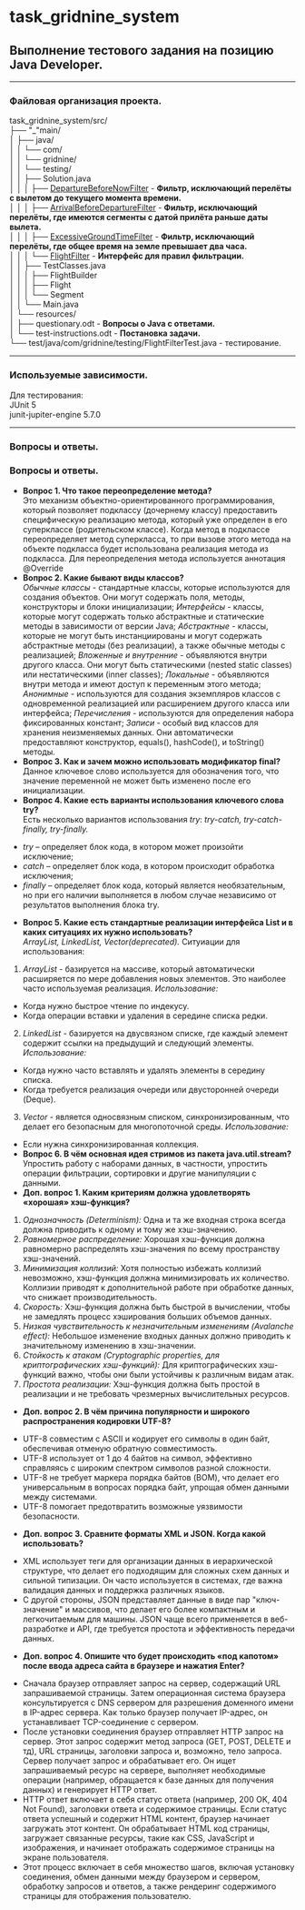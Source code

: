 # task_gridnine_system
## Выполнение тестового задания на позицию Java Developer.
***
### Файловая организация проекта.
task_gridnine_system/src/\
├── "_"main/\
│   ├── java/\
│   │   └── com/\
│   │       └── gridnine/\
│   │           └── testing/\
│   │               ├── Solution.java\
│   │               │   ├── [DepartureBeforeNowFilter](https://github.com/SQroller/task_gridnine_system/blob/main/java_jun_testing/src/main/java/com/gridnine/testing/Solution.java#L12) - **Фильтр, исключающий перелёты с вылетом до текущего момента времени.**\
│   │               │   ├── [ArrivalBeforeDepartureFilter](https://github.com/SQroller/task_gridnine_system/blob/main/java_jun_testing/src/main/java/com/gridnine/testing/Solution.java#L23) - **Фильтр, исключающий перелёты, где имеются сегменты с датой прилёта раньше даты вылета.**\
│   │               │   ├── [ExcessiveGroundTimeFilter](https://github.com/SQroller/task_gridnine_system/blob/main/java_jun_testing/src/main/java/com/gridnine/testing/Solution.java#L33) - **Фильтр, исключающий перелёты, где общее время на земле превышает два часа.**\
│   │               │   └── [FlightFilter](https://github.com/SQroller/task_gridnine_system/blob/main/java_jun_testing/src/main/java/com/gridnine/testing/Solution.java#L8) - **Интерфейс для правил фильтрации.**\
│   │               ├── TestClasses.java\
│   │               │   ├── FlightBuilder\
│   │               │   ├── Flight\
│   │               │   └── Segment\
│   │               └── Main.java\
│   └── resources/\
│       ├── questionary.odt - **Вопросы о Java с ответами.**\
│       └── test-instructions.odt - **Постановка задачи.**\
└── test/java/com/gridnine/testing/FlightFilterTest.java - тестирование.
***
### Используемые зависимости.
Для тестирования:\
JUnit 5\
junit-jupiter-engine 5.7.0
***
### Вопросы и ответы.
### Вопросы и ответы.
* **Вопрос 1. Что такое переопределение метода?**\
Это механизм объектно-ориентированного программирования, который позволяет подклассу (дочернему классу) предоставить специфическую реализацию метода, который уже определен в его суперклассе (родительском классе). Когда метод в подклассе переопределяет метод суперкласса, то при вызове этого метода на объекте подкласса будет использована реализация метода из подкласса.
Для переопределения метода используется аннотация @Override
* **Вопрос 2. Какие бывают виды классов?**\
*Обычные классы* - стандартные классы, которые используются для создания объектов. Они могут содержать поля, методы, конструкторы и блоки инициализации;
*Интерфейсы* - классы, которые могут содержать только абстрактные и статические методы в зависимости от версии Java;
*Абстрактные* - классы, которые не могут быть инстанциированы и могут содержать абстрактные методы (без реализации), а также обычные методы с реализацией;
*Вложенные и внутренние* - объявляются внутри другого класса. Они могут быть статическими (nested static classes) или нестатическими (inner classes);
*Локальные* - объявляются внутри метода и имеют доступ к переменным этого метода;
*Анонимные* - используются для создания экземпляров классов с одновременной реализацией или расширением другого класса или интерфейса;
*Перечисления* -  используются для определения набора фиксированных констант;
*Записи* - особый вид классов для хранения неизменяемых данных. Они автоматически предоставляют конструктор, equals(), hashCode(), и toString() методы.
* **Вопрос 3. Как и зачем можно использовать модификатор final?**\
Данное ключевое слово используется для обозначения того, что значение переменной не может быть изменено после его инициализации.
* **Вопрос 4. Какие есть варианты использования ключевого слова try?**\
Есть несколько вариантов использования *try*:
*try-catch, try-catch-finally, try-finally.*
 - *try* – определяет блок кода, в котором может произойти исключение;
 - *catch* – определяет блок кода, в котором происходит обработка исключения;
 - *finally* – определяет блок кода, который является необязательным, но при его наличии выполняется в любом случае независимо от результатов выполнения блока try.
* **Вопрос 5. Какие есть стандартные реализации интерфейса List и в каких ситуациях их нужно использовать?**\
*ArrayList, LinkedList, Vector(deprecated).*
Ситуиации для использования:
1. *ArrayList* - базируется на массиве, который автоматически расширяется по мере добавления новых элементов. Это наиболее часто используемая реализация.
*Использование:*
  * Когда нужно быстрое чтение по индекусу.
  * Когда операции вставки и удаления в середине списка редки.
2. *LinkedList* - базируется на двусвязном списке, где каждый элемент содержит ссылки на предыдущий и следующий элементы.
*Использование:*
 * Когда нужно часто вставлять и удалять элементы в середину списка.
 * Когда требуется реализация очереди или двусторонней очереди (Deque).
3. *Vector* - является односвязным списком, синхронизированным, что делает его безопасным для многопоточной среды.
*Использование:*
 * Если нужна синхронизированная коллекция.
* **Вопрос 6. В чём основная идея стримов из пакета java.util.stream?**\
Упростить работу с наборами данных, в частности, упростить операции фильтрации, сортировки и другие манипуляции с данными.
* **Доп. вопрос 1. Каким критериям должна удовлетворять «хорошая» хэш-функция?**
1. *Однозначность (Determinism):* Одна и та же входная строка всегда должна приводить к одному и тому же хэш-значению.
2. *Равномерное распределение:* Хорошая хэш-функция должна равномерно распределять хэш-значения по всему пространству хэш-значений.
3. *Минимизация коллизий:* Хотя полностью избежать коллизий невозможно, хэш-функция должна минимизировать их количество. Коллизии приводят к дополнительной работе при обработке данных, что снижает производительность.
4. *Скорость:* Хэш-функция должна быть быстрой в вычислении, чтобы не замедлять процесс хэширования больших объемов данных.
5. *Низкая чувствительность к незначительным изменениям (Avalanche effect):* Небольшое изменение входных данных должно приводить к значительному изменению в хэш-значении.
6. *Стойкость к атакам (Cryptographic properties, для криптографических хэш-функций):* Для криптографических хэш-функций важно, чтобы они были устойчивы к различным видам атак.
7. *Простота реализации:* Хэш-функция должна быть простой в реализации и не требовать чрезмерных вычислительных ресурсов.
* **Доп. вопрос 2. В чём причина популярности и широкого распространения кодировки UTF-8?**
 - UTF-8 совместим с ASCII и кодирует его символы в один байт, обеспечивая отменую обратную совместимость.
 - UTF-8 использует от 1 до 4 байтов на символ, эффективно справляясь с широким спектром символов разной сложности.
 - UTF-8 не требует маркера порядка байтов (BOM), что делает его универсальным в вопросах порядка байт, упрощая обмен данными между системами.
 - UTF-8 помогает предотвратить возможные уязвимости безопасности.
* **Доп. вопрос 3. Сравните форматы XML и JSON. Когда какой использовать?**
 - XML использует теги для организации данных в иерархической структуре, что делает его подходящим для сложных схем данных и сильной типизации. Он часто используется в системах, где важна валидация данных и поддержка различных языков. 
 - С другой стороны, JSON представляет данные в виде пар "ключ-значение" и массивов, что делает его более компактным и легкочитаемым для машины. JSON чаще всего применяется в веб-разработке и API, где требуется простота и эффективность передачи данных. 
* **Доп. вопрос 4. Опишите что будет происходить «под капотом» после ввода адреса сайта в браузере и нажатия Enter?**
 - Сначала браузер отправляет запрос на сервер, содержащий URL запрашиваемой страницы. Затем операционная система браузера консультируется с DNS сервером для разрешения доменного имени в IP-адрес сервера. Как только браузер получает IP-адрес, он устанавливает TCP-соединение с сервером.
 - После установки соединения браузер отправляет HTTP запрос на сервер. Этот запрос содержит метод запроса (GET, POST, DELETE и тд), URL страницы, заголовки запроса и, возможно, тело запроса. Сервер получает запрос и обрабатывает его. Он ищет запрашиваемый ресурс на сервере, выполняет необходимые операции (например, обращается к базе данных для получения данных) и генерирует HTTP ответ.
 - HTTP ответ включает в себя статус ответа (например, 200 OK, 404 Not Found), заголовки ответа и содержимое страницы. Если статус ответа успешный и содержит HTML контент, браузер начинает загружать этот контент. Он обрабатывает HTML код страницы, загружает связанные ресурсы, такие как CSS, JavaScript и изображения, и начинает отображать содержимое страницы на экране пользователя.
 - Этот процесс включает в себя множество шагов, включая установку соединения, обмен данными между браузером и сервером, обработку запросов и ответов, а также рендеринг содержимого страницы для отображения пользователю.
